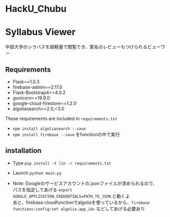 # HackU_Chubu

# Syllabus Viewer
中部大学のシラバスを超軽量で閲覧でき、匿名のレビューもつけられるビューワー

## Requirements
- Flask==1.0.3
- firebase-admin==2.17.0
- Flask-Bootstrap4==4.0.2
- gunicorn==19.9.0
- google-cloud-firestore==1.2.0
- algoliasearch>=2.0,<3.0

These requirements are included in `requirements.txt`

- `npm install algoliasearch --save`
- `npm install firebase --save`
をfunctionの中で実行

## installation
- Type `pip install -t lin -r requirements.txt`
- Launch `python main.py`

- Note: Googleのサービスアカウントの.jsonファイルが求められるので、  
パスを指定してあげる `export GOOGLE_APPLICATION_CREDENTIALS=PATH_TO_JSON` と動くよ  
あと、firebase cloudfunctionでalgoliaを使っているから、`firebase functions:config:set algolia.app_id=`
などしてあげる必要あり
